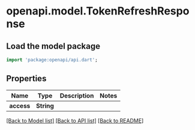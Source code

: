 # openapi.model.TokenRefreshResponse

## Load the model package
```dart
import 'package:openapi/api.dart';
```

## Properties
Name | Type | Description | Notes
------------ | ------------- | ------------- | -------------
**access** | **String** |  | 

[[Back to Model list]](../README.md#documentation-for-models) [[Back to API list]](../README.md#documentation-for-api-endpoints) [[Back to README]](../README.md)



